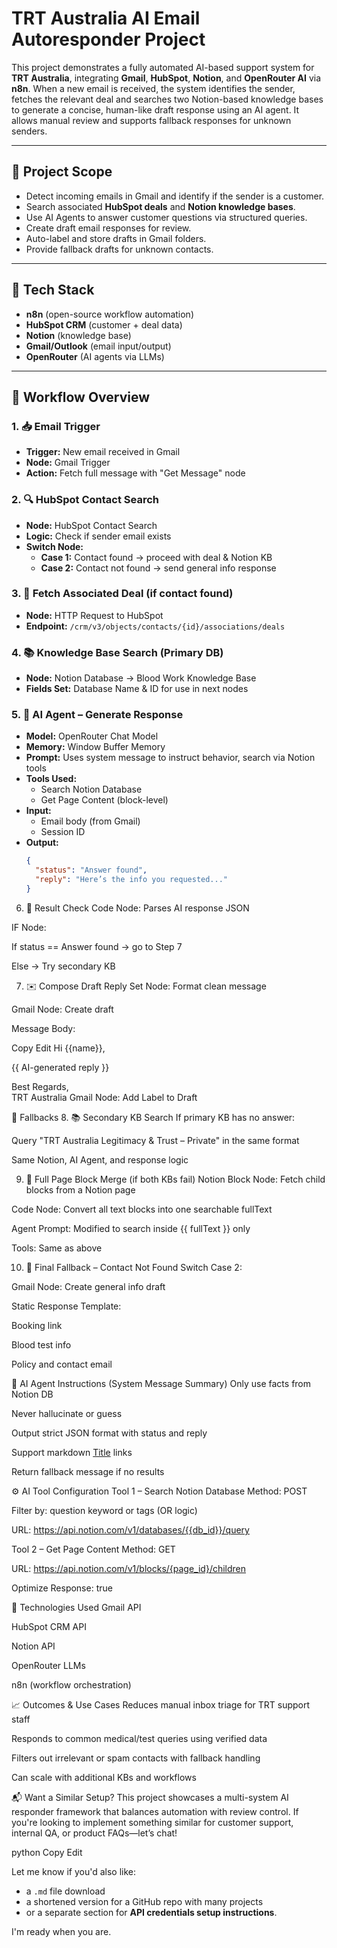 # TRT Australia AI Email Autoresponder Project

This project demonstrates a fully automated AI-based support system for **TRT Australia**, integrating **Gmail**, **HubSpot**, **Notion**, and **OpenRouter AI** via **n8n**. When a new email is received, the system identifies the sender, fetches the relevant deal and searches two Notion-based knowledge bases to generate a concise, human-like draft response using an AI agent. It allows manual review and supports fallback responses for unknown senders.

---

## 🔧 Project Scope

- Detect incoming emails in Gmail and identify if the sender is a customer.
- Search associated **HubSpot deals** and **Notion knowledge bases**.
- Use AI Agents to answer customer questions via structured queries.
- Create draft email responses for review.
- Auto-label and store drafts in Gmail folders.
- Provide fallback drafts for unknown contacts.

---

## 🧩 Tech Stack

- **n8n** (open-source workflow automation)
- **HubSpot CRM** (customer + deal data)
- **Notion** (knowledge base)
- **Gmail/Outlook** (email input/output)
- **OpenRouter** (AI agents via LLMs)

---

## 🔁 Workflow Overview

### 1. 📥 Email Trigger
- **Trigger:** New email received in Gmail  
- **Node:** Gmail Trigger  
- **Action:** Fetch full message with "Get Message" node  

### 2. 🔍 HubSpot Contact Search
- **Node:** HubSpot Contact Search  
- **Logic:** Check if sender email exists  
- **Switch Node:**
  - **Case 1:** Contact found → proceed with deal & Notion KB  
  - **Case 2:** Contact not found → send general info response  

### 3. 🔗 Fetch Associated Deal (if contact found)
- **Node:** HTTP Request to HubSpot  
- **Endpoint:** `/crm/v3/objects/contacts/{id}/associations/deals`  

### 4. 📚 Knowledge Base Search (Primary DB)
- **Node:** Notion Database → Blood Work Knowledge Base  
- **Fields Set:** Database Name & ID for use in next nodes  

### 5. 🧠 AI Agent – Generate Response
- **Model:** OpenRouter Chat Model  
- **Memory:** Window Buffer Memory  
- **Prompt:** Uses system message to instruct behavior, search via Notion tools  
- **Tools Used:**
  - Search Notion Database  
  - Get Page Content (block-level)  
- **Input:**
  - Email body (from Gmail)  
  - Session ID  
- **Output:**
  ```json
  {
    "status": "Answer found",
    "reply": "Here’s the info you requested..."
  }
6. 🧪 Result Check
Code Node: Parses AI response JSON

IF Node:

If status == Answer found → go to Step 7

Else → Try secondary KB

7. ✉️ Compose Draft Reply
Set Node: Format clean message

Gmail Node: Create draft

Message Body:

Copy
Edit
Hi {{name}},

{{ AI-generated reply }}

Best Regards,  
TRT Australia
Gmail Node: Add Label to Draft

🔄 Fallbacks
8. 📚 Secondary KB Search
If primary KB has no answer:

Query "TRT Australia Legitimacy & Trust – Private" in the same format

Same Notion, AI Agent, and response logic

9. 🧱 Full Page Block Merge (if both KBs fail)
Notion Block Node: Fetch child blocks from a Notion page

Code Node: Convert all text blocks into one searchable fullText

Agent Prompt: Modified to search inside {{ fullText }} only

Tools: Same as above

10. 🛑 Final Fallback – Contact Not Found
Switch Case 2:

Gmail Node: Create general info draft

Static Response Template:

Booking link

Blood test info

Policy and contact email

🧠 AI Agent Instructions (System Message Summary)
Only use facts from Notion DB

Never hallucinate or guess

Output strict JSON format with status and reply

Support markdown [Title](URL) links

Return fallback message if no results

⚙️ AI Tool Configuration
Tool 1 – Search Notion Database
Method: POST

Filter by: question keyword or tags (OR logic)

URL: https://api.notion.com/v1/databases/{{db_id}}/query

Tool 2 – Get Page Content
Method: GET

URL: https://api.notion.com/v1/blocks/{page_id}/children

Optimize Response: true

🚀 Technologies Used
Gmail API

HubSpot CRM API

Notion API

OpenRouter LLMs

n8n (workflow orchestration)

📈 Outcomes & Use Cases
Reduces manual inbox triage for TRT support staff

Responds to common medical/test queries using verified data

Filters out irrelevant or spam contacts with fallback handling

Can scale with additional KBs and workflows

📬 Want a Similar Setup?
This project showcases a multi-system AI responder framework that balances automation with review control. If you're looking to implement something similar for customer support, internal QA, or product FAQs—let’s chat!

python
Copy
Edit

Let me know if you'd also like:
- a `.md` file download
- a shortened version for a GitHub repo with many projects
- or a separate section for **API credentials setup instructions**.

I'm ready when you are.
